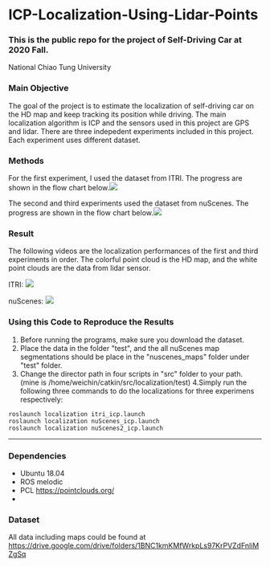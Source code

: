# ICP-Localization-Using-Lidar-Points
### This is the public repo for the project of Self-Driving Car at 2020 Fall.
National Chiao Tung University

### Main Objective
The goal of the project is to estimate the localization of self-driving car on the HD map and keep tracking its position while driving. The main localization algorithm is ICP and the sensors used in this project are GPS and lidar.
There are three indepedent experiments included in this project. Each experiment uses different dataset.

### Methods
For the first experiment, I used the dataset from ITRI. The progress are shown in the flow chart below.![](https://i.imgur.com/QYqu7MB.jpg)

The second and third experiments used the dataset from nuScenes. The progress are shown in the flow chart below.![](https://i.imgur.com/dH6VdEf.jpg)

### Result
The following videos are the localization performances of the first and third experiments in order. The colorful point cloud is the HD map, and the white point clouds are the data from lidar sensor.

ITRI:
![](https://i.imgur.com/Y0j74xp.gif)

nuScenes:
![](https://i.imgur.com/zmUrgz2.gif)


### Using this Code to Reproduce the Results
1. Before running the programs, make sure you download the dataset.
2. Place the data in the folder "test", and the all nuScenes map segmentations should be place in the "nuscenes_maps" folder under "test" folder.
3. Change the director path in four scripts in "src" folder to your path.
(mine is /home/weichin/catkin/src/localization/test)
4.Simply run the following three commands to do the localizations for three experimens respectively:
```
roslaunch localization itri_icp.launch
roslaunch localization nuScenes_icp.launch
roslaunch localization nuScenes2_icp.launch
```


---
### Dependencies
* Ubuntu 18.04
* ROS melodic
* PCL <https://pointclouds.org/>
* 
### Dataset
All data including maps could be found at <https://drive.google.com/drive/folders/1BNC1kmKMfWrkpLs97KrPVZdFnliMZgSq>
